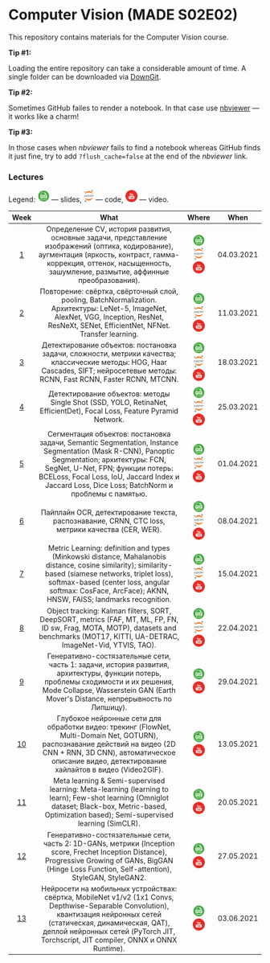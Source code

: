 # Computer Vision (MADE S02E02)
This repository contains materials for the Computer Vision course.

**Tip #1:**

Loading the entire repository can take a considerable amount of time. A single folder can be downloaded via [DownGit](https://downgit.github.io/).

**Tip #2:**

Sometimes GitHub failes to render a notebook. In that case use [nbviewer](https://nbviewer.jupyter.org/) — it works like a charm!

**Tip #3:**

In those cases when *nbviewer* fails to find a notebook whereas GitHub finds it just fine, try to add `?flush_cache=false` at the end of the *nbviewer* link.

### Lectures

Legend: ![](https://github.com/Illumaria/made-deep-learning/blob/master/icons/pdf.png) — slides, ![](https://github.com/Illumaria/made-deep-learning/blob/master/icons/jupyter.png) — code, ![](https://github.com/Illumaria/made-deep-learning/blob/master/icons/youtube.png) — video.

Week | What | Where | When
:--: | :--: | :---: | :--:
[1](https://data.mail.ru/curriculum/program/lesson/16106/) | Определение CV, история развития, основные задачи, представление изображений (оптика, кодирование), аугментация (яркость, контраст, гамма-коррекция, оттенок, насыщенность, зашумление, размытие, аффинные преобразования). | [![](https://github.com/Illumaria/made-deep-learning/blob/master/icons/pdf.png)](https://github.com/Illumaria/made-computer-vision/blob/master/01-intro-augmentation/01_intro_augmentation.pdf) [![](https://github.com/Illumaria/made-deep-learning/blob/master/icons/jupyter.png)](https://nbviewer.jupyter.org/github/Illumaria/made-computer-vision/blob/master/01-intro-augmentation/01_intro_augmentation.ipynb) [![](https://github.com/Illumaria/made-deep-learning/blob/master/icons/youtube.png)](https://youtu.be/zzeydhLW3z8) | 04.03.2021
[2](https://data.mail.ru/curriculum/program/lesson/16108/) | Повторение: свёртка, свёрточный слой, pooling, BatchNormalization. Архитектуры: LeNet-5, ImageNet, AlexNet, VGG, Inception, ResNet, ResNeXt, SENet, EfficientNet, NFNet. Transfer learning. | [![](https://github.com/Illumaria/made-deep-learning/blob/master/icons/pdf.png)](https://github.com/Illumaria/made-computer-vision/blob/master/02-modern-cnn-architectures/02_modern_cnn_architectures.pdf) [![](https://github.com/Illumaria/made-deep-learning/blob/master/icons/jupyter.png)](https://nbviewer.jupyter.org/github/Illumaria/made-computer-vision/blob/master/02-modern-cnn-architectures/02_transfer_learning.ipynb) [![](https://github.com/Illumaria/made-deep-learning/blob/master/icons/youtube.png)](https://youtu.be/IWM6gvQe6uI) | 11.03.2021
[3](https://data.mail.ru/curriculum/program/lesson/16110/) | Детектирование объектов: постановка задачи, сложности, метрики качества; классические методы: HOG, Haar Cascades, SIFT; нейросетевые методы: RCNN, Fast RCNN, Faster RCNN, MTCNN. | [![](https://github.com/Illumaria/made-deep-learning/blob/master/icons/pdf.png)](https://github.com/Illumaria/made-computer-vision/blob/master/03-detection-rcnn-mtcnn/03_detection_rcnn_mtcnn.pdf) [![](https://github.com/Illumaria/made-deep-learning/blob/master/icons/jupyter.png)](https://nbviewer.jupyter.org/github/Illumaria/made-computer-vision/blob/master/03-detection-rcnn-mtcnn/03_object_detection.ipynb) [![](https://github.com/Illumaria/made-deep-learning/blob/master/icons/youtube.png)](https://youtu.be/gAuCpVPBuVY) | 18.03.2021
[4](https://data.mail.ru/curriculum/program/lesson/16112/) | Детектирование объектов: методы Single Shot (SSD, YOLO, RetinaNet, EfficientDet), Focal Loss, Feature Pyramid Network. | [![](https://github.com/Illumaria/made-deep-learning/blob/master/icons/pdf.png)](https://github.com/Illumaria/made-computer-vision/blob/master/03-detection-rcnn-mtcnn/03_detection_rcnn_mtcnn.pdf) [![](https://github.com/Illumaria/made-deep-learning/blob/master/icons/jupyter.png)](https://nbviewer.jupyter.org/github/Illumaria/made-computer-vision/blob/master/04-detection-single-shot-retinanet/04_retinanet.ipynb) [![](https://github.com/Illumaria/made-deep-learning/blob/master/icons/youtube.png)](https://youtu.be/KDxzsUnCTeY) | 25.03.2021
[5](https://data.mail.ru/curriculum/program/lesson/16113/) | Сегментация объектов: постановка задачи, Semantic Segmentation, Instance Segmentation (Mask R-CNN), Panoptic Segmentation; архитектуры: FCN, SegNet, U-Net, FPN; функции потерь: BCELoss, Focal Loss, IoU, Jaccard Index и Jaccard Loss, Dice Loss; BatchNorm и проблемы с памятью. | [![](https://github.com/Illumaria/made-deep-learning/blob/master/icons/pdf.png)](https://github.com/Illumaria/made-computer-vision/blob/master/05-segmentation/05_segmentation.pdf) [![](https://github.com/Illumaria/made-deep-learning/blob/master/icons/jupyter.png)](https://nbviewer.jupyter.org/github/Illumaria/made-computer-vision/blob/master/05-segmentation/05_segmentation.ipynb) [![](https://github.com/Illumaria/made-deep-learning/blob/master/icons/youtube.png)](https://youtu.be/-X0tDVY0rYg) | 01.04.2021
[6](https://data.mail.ru/curriculum/program/lesson/16114/) | Пайплайн OCR, детектирование текста, распознавание, CRNN, CTC loss, метрики качества (CER, WER). | [![](https://github.com/Illumaria/made-deep-learning/blob/master/icons/pdf.png)](https://github.com/Illumaria/made-computer-vision/blob/master/06-ocr/06_ocr.pdf) [![](https://github.com/Illumaria/made-deep-learning/blob/master/icons/jupyter.png)](https://nbviewer.jupyter.org/github/Illumaria/made-computer-vision/blob/master/06-ocr/06_ocr.ipynb) [![](https://github.com/Illumaria/made-deep-learning/blob/master/icons/youtube.png)](https://youtu.be/ihz-R6cTfbc) | 08.04.2021
[7](https://data.mail.ru/curriculum/program/lesson/16115/) | Metric Learning: definition and types (Minkowski distance, Mahalanobis distance, cosine similarity); similarity-based (siamese networks, triplet loss), softmax-based (center loss, angular softmax: CosFace, ArcFace); AKNN, HNSW, FAISS; landmarks recognition. | [![](https://github.com/Illumaria/made-deep-learning/blob/master/icons/pdf.png)](https://github.com/Illumaria/made-computer-vision/blob/master/07-metric-learning/07_metric_learning.pdf) [![](https://github.com/Illumaria/made-deep-learning/blob/master/icons/jupyter.png)](https://nbviewer.jupyter.org/github/Illumaria/made-computer-vision/blob/master/07-metric-learning/07_metric_learning.ipynb) [![](https://github.com/Illumaria/made-deep-learning/blob/master/icons/youtube.png)](https://youtu.be/i5B1WGvhh5k) | 15.04.2021
[8](https://data.mail.ru/curriculum/program/lesson/16117/) | Object tracking: Kalman filters, SORT, DeepSORT, metrics (FAF, MT, ML, FP, FN, ID sw, Frag, MOTA, MOTP), datasets and benchmarks (MOT17, KITTI, UA-DETRAC, ImageNet-Vid, YTVIS, TAO). | [![](https://github.com/Illumaria/made-deep-learning/blob/master/icons/pdf.png)](https://github.com/Illumaria/made-computer-vision/blob/master/08-tracking/08_tracking.pdf) [![](https://github.com/Illumaria/made-deep-learning/blob/master/icons/jupyter.png)](https://nbviewer.jupyter.org/github/Illumaria/made-computer-vision/blob/master/08-tracking/08_tracking.ipynb) [![](https://github.com/Illumaria/made-deep-learning/blob/master/icons/youtube.png)](https://youtu.be/WR5MJGYsHiU) | 22.04.2021
[9](https://data.mail.ru/curriculum/program/lesson/16119/) | Генеративно-состязательные сети, часть 1: задачи, история развития, архитектуры, функции потерь, проблемы сходимости и их решения, Mode Collapse, Wasserstein GAN (Earth Mover's Distance, непрерывность по Липшицу). | [![](https://github.com/Illumaria/made-deep-learning/blob/master/icons/pdf.png)](https://github.com/Illumaria/made-computer-vision/blob/master/09-intro-gan/09_intro_gan.pdf) [![](https://github.com/Illumaria/made-deep-learning/blob/master/icons/youtube.png)](https://youtu.be/oK2LaXyhcLY) | 29.04.2021
[10](https://data.mail.ru/curriculum/program/lesson/16116/) | Глубокое нейронные сети для обработки видео: трекинг (FlowNet, Multi-Domain Net, GOTURN), распознавание действий на видео (2D CNN + RNN, 3D CNN), автоматическое описание видео, детектирование хайлайтов в видео (Video2GIF). | [![](https://github.com/Illumaria/made-deep-learning/blob/master/icons/pdf.png)](https://github.com/Illumaria/made-computer-vision/blob/master/10-video-analysis/10_video_analysis.pdf) [![](https://github.com/Illumaria/made-deep-learning/blob/master/icons/youtube.png)](https://youtu.be/DrE-eii6aTQ) | 13.05.2021
[11](https://data.mail.ru/curriculum/program/lesson/16118/) | Meta learning & Semi-supervised learning: Meta-learning (learning to learn); Few-shot learning (Omniglot dataset; Black-box, Metric-based, Optimization based); Semi-supervised learning (SimCLR). | [![](https://github.com/Illumaria/made-deep-learning/blob/master/icons/pdf.png)](https://github.com/Illumaria/made-computer-vision/blob/master/11-meta-learning/11_meta_learning.pdf) [![](https://github.com/Illumaria/made-deep-learning/blob/master/icons/youtube.png)](https://youtu.be/4vkya0GoSAw) | 20.05.2021
[12](https://data.mail.ru/curriculum/program/lesson/16120/) | Генеративно-состязательные сети, часть 2: 1D-GANs, метрики (Inception score, Frechet Inception Distance), Progressive Growing of GANs, BigGAN (Hinge Loss Function, Self-attention), StyleGAN, StyleGAN2. | [![](https://github.com/Illumaria/made-deep-learning/blob/master/icons/pdf.png)](https://github.com/Illumaria/made-computer-vision/blob/master/12-gan/12_gan.pdf) [![](https://github.com/Illumaria/made-deep-learning/blob/master/icons/youtube.png)](https://youtu.be/syYfmDiDXyk) | 27.05.2021
[13](https://data.mail.ru/curriculum/program/lesson/16121/) | Нейросети на мобильных устройствах: свёртка, MobileNet v1/v2 (1x1 Convs, Depthwise-Separable Convolution), квантизация нейронных сетей (статическая, динамическая, QAT), деплой нейронных сетей (PyTorch JIT, Torchscript, JIT compiler, ONNX и ONNX Runtime). | [![](https://github.com/Illumaria/made-deep-learning/blob/master/icons/pdf.png)](https://github.com/Illumaria/made-computer-vision/blob/master/13-mobile-nets/13_mobile_nets.pdf) [![](https://github.com/Illumaria/made-deep-learning/blob/master/icons/youtube.png)](https://youtu.be/yRn80QA37yE) | 03.06.2021